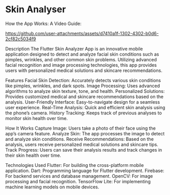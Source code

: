 # Skin Analyser

How the App Works: A Video Guide:

https://github.com/user-attachments/assets/d7410a1f-1302-4302-b0d6-2cf82c5034f9



Description
The Flutter Skin Analyzer App is an innovative mobile application designed to detect and analyze facial skin conditions such as pimples, wrinkles, and other common skin problems. Utilizing advanced facial recognition and image processing technologies, this app provides users with personalized medical solutions and skincare recommendations.

Features
Facial Skin Detection: Accurately detects various skin conditions like pimples, wrinkles, and dark spots.
Image Processing: Uses advanced algorithms to analyze skin texture, tone, and health.
Personalized Solutions: Provides customized medical and skincare recommendations based on the analysis.
User-Friendly Interface: Easy-to-navigate design for a seamless user experience.
Real-Time Analysis: Quick and efficient skin analysis using the phone’s camera.
History Tracking: Keeps track of previous analyses to monitor skin health over time.

How It Works
Capture Image: Users take a photo of their face using the app’s camera feature.
Analyze Skin: The app processes the image to detect and analyze skin conditions.
Receive Recommendations: Based on the analysis, users receive personalized medical solutions and skincare tips.
Track Progress: Users can save their analysis results and track changes in their skin health over time.

Technologies Used
Flutter: For building the cross-platform mobile application.
Dart: Programming language for Flutter development.
Firebase: For backend services and database management.
OpenCV: For image processing and facial recognition.
TensorFlow Lite: For implementing machine learning models on mobile devices.

